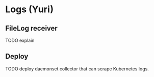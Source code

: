 # Logs (Yuri)

## FileLog receiver

TODO explain

## Deploy

TODO deploy daemonset collector that can scrape Kubernetes logs.
